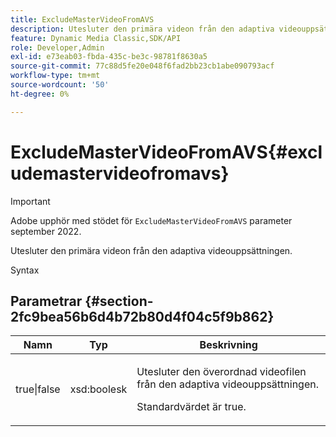 ```yaml
---
title: ExcludeMasterVideoFromAVS
description: Utesluter den primära videon från den adaptiva videouppsättningen.
feature: Dynamic Media Classic,SDK/API
role: Developer,Admin
exl-id: e73eab03-fbda-435c-be3c-98781f8630a5
source-git-commit: 77c88d5fe20e048f6fad2bb23cb1abe090793acf
workflow-type: tm+mt
source-wordcount: '50'
ht-degree: 0%

---
```


# ExcludeMasterVideoFromAVS{#excludemastervideofromavs}

>[!IMPORTANT]
>
>Adobe upphör med stödet för `ExcludeMasterVideoFromAVS` parameter september 2022.

Utesluter den primära videon från den adaptiva videouppsättningen.

Syntax

## Parametrar {#section-2fc9bea56b6d4b72b80d4f04c5f9b862}

<table id="table_04100BB8ABD84EF68B0A7CE3AD946414"> 
 <thead> 
  <tr> 
   <th colname="col1" class="entry"> Namn </th> 
   <th colname="col2" class="entry"> Typ </th> 
   <th colname="col3" class="entry"> Beskrivning </th> 
  </tr> 
 </thead>
 <tbody> 
  <tr> 
   <td colname="col1"> <span class="codeph"> true|false</span> </td> 
   <td colname="col2"> <span class="codeph"> xsd:boolesk</span> </td> 
   <td colname="col3"> <p>Utesluter den överordnad videofilen från den adaptiva videouppsättningen. </p> <p>Standardvärdet är true. </p> </td> 
  </tr> 
 </tbody> 
</table>
